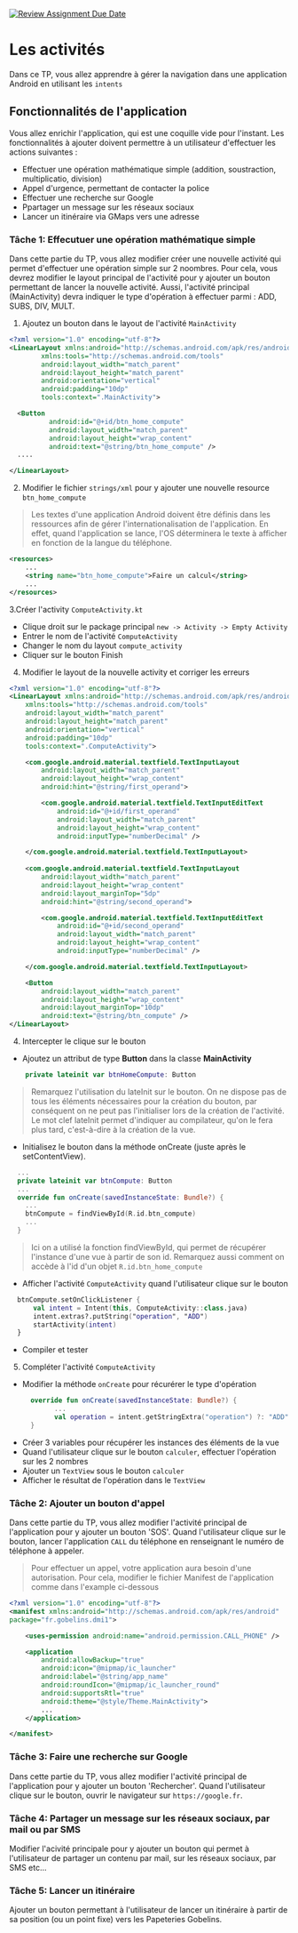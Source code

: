 [![Review Assignment Due Date](https://classroom.github.com/assets/deadline-readme-button-22041afd0340ce965d47ae6ef1cefeee28c7c493a6346c4f15d667ab976d596c.svg)](https://classroom.github.com/a/vRlZm8j5)
# Les activités
Dans ce TP, vous allez apprendre à gérer la navigation dans une application Android en utilisant les ```intents```

## Fonctionnalités de l'application 
Vous allez enrichir l'application, qui est une coquille vide pour l'instant. 
Les fonctionnalités à ajouter doivent permettre à un utilisateur d'effectuer les actions suivantes :
  - Effectuer une opération mathématique simple (addition, soustraction, multiplicatio, division)
  - Appel d'urgence, permettant de contacter la police
  - Effectuer une recherche sur Google
  - Ppartager un message sur les réseaux sociaux
  - Lancer un itinéraire via GMaps vers une adresse

### Tâche 1: Effecutuer une opération mathématique simple
Dans cette partie du TP, vous allez modifier créer une nouvelle activité qui permet d'effectuer une opération simple sur 2 noombres.
Pour cela, vous devrez modifier le layout principal de l'activité pour y ajouter un bouton permettant de lancer la nouvelle activité. 
Aussi, l'activité principal (MainActivity) devra indiquer le type d'opération à effectuer parmi : ADD, SUBS, DIV, MULT.

1. Ajoutez un bouton dans le layout de l'activité ```MainActivity```
```xml
<?xml version="1.0" encoding="utf-8"?>
<LinearLayout xmlns:android="http://schemas.android.com/apk/res/android"
        xmlns:tools="http://schemas.android.com/tools"
        android:layout_width="match_parent"
        android:layout_height="match_parent"
        android:orientation="vertical"
        android:padding="10dp"
        tools:context=".MainActivity">

  <Button
          android:id="@+id/btn_home_compute"
          android:layout_width="match_parent"
          android:layout_height="wrap_content"
          android:text="@string/btn_home_compute" />
  ....

</LinearLayout>
```
2. Modifier le fichier ```strings/xml``` pour y ajouter une nouvelle resource ```btn_home_compute```
> Les textes d'une application Android doivent être définis dans les ressources afin de 
> gérer l'internationalisation de l'application. En effet, quand l'application se lance, l'OS déterminera
> le texte à afficher en fonction de la langue du téléphone.

```xml
<resources>
    ...
    <string name="btn_home_compute">Faire un calcul</string>
    ...
</resources>
```

3.Créer l'activity ```ComputeActivity.kt```
- Clique droit sur le package principal ```new -> Activity -> Empty Activity```
- Entrer le nom de l'activité ```ComputeActivity```
- Changer le nom du layout ```compute_activity```
- Cliquer sur le bouton Finish 

4. Modifier le layout de la nouvelle activity et corriger les erreurs
```xml
<?xml version="1.0" encoding="utf-8"?>
<LinearLayout xmlns:android="http://schemas.android.com/apk/res/android"
    xmlns:tools="http://schemas.android.com/tools"
    android:layout_width="match_parent"
    android:layout_height="match_parent"
    android:orientation="vertical"
    android:padding="10dp"
    tools:context=".ComputeActivity">

    <com.google.android.material.textfield.TextInputLayout
        android:layout_width="match_parent"
        android:layout_height="wrap_content"
        android:hint="@string/first_operand">

        <com.google.android.material.textfield.TextInputEditText
            android:id="@+id/first_operand"
            android:layout_width="match_parent"
            android:layout_height="wrap_content"
            android:inputType="numberDecimal" />

    </com.google.android.material.textfield.TextInputLayout>
  
    <com.google.android.material.textfield.TextInputLayout
        android:layout_width="match_parent"
        android:layout_height="wrap_content"
        android:layout_marginTop="5dp"
        android:hint="@string/second_operand">

        <com.google.android.material.textfield.TextInputEditText
            android:id="@+id/second_operand"
            android:layout_width="match_parent"
            android:layout_height="wrap_content"
            android:inputType="numberDecimal" />

    </com.google.android.material.textfield.TextInputLayout>

    <Button
        android:layout_width="match_parent"
        android:layout_height="wrap_content"
        android:layout_marginTop="10dp"
        android:text="@string/btn_compute" />
</LinearLayout>
```

4. Intercepter le clique sur le bouton
- Ajoutez un attribut de type **Button** dans la classe **MainActivity**
```Kotlin
    private lateinit var btnHomeCompute: Button
```
> Remarquez l'utilisation du lateInit sur le bouton. On ne dispose pas de tous les éléments nécessaires pour la création du bouton, par conséquent on ne peut pas l'initialiser lors de la création de l'activité.
> Le mot clef lateInit permet d'indiquer au compilateur, qu'on le fera plus tard, c'est-à-dire à la création de la vue.

- Initialisez le bouton dans la méthode onCreate (juste après le setContentView).

```Kotlin
  ...
  private lateinit var btnCompute: Button
  ...
  override fun onCreate(savedInstanceState: Bundle?) {
    ...
    btnCompute = findViewById(R.id.btn_compute)
    ...
  }
```

> Ici on a utilisé la fonction findViewById, qui permet de récupérer l'instance d'une vue à partir de son id.
> Remarquez aussi comment on accède à l'id d'un objet ```R.id.btn_home_compute```

- Afficher l'activité ```ComputeActivity``` quand l'utilisateur clique sur le bouton
```kotlin 
  btnCompute.setOnClickListener {
      val intent = Intent(this, ComputeActivity::class.java)
      intent.extras?.putString("operation", "ADD")
      startActivity(intent)
  }
```

- Compiler et tester

5. Compléter l'activité ```ComputeActivity```

- Modifier la méthode ```onCreate``` pour récurérer le type d'opération
  ```kotlin 
    override fun onCreate(savedInstanceState: Bundle?) {
          ...
          val operation = intent.getStringExtra("operation") ?: "ADD"
    }
  ```
- Créer 3 variables pour récupérer les instances des éléments de la vue
- Quand l'utilisateur clique sur le bouton ```calculer```, effectuer l'opération sur les 2 nombres
- Ajouter un ```TextView``` sous le bouton ```calculer```
- Afficher le résultat de l'opération dans le ```TextView```

### Tâche 2: Ajouter un bouton d'appel
Dans cette partie du TP, vous allez modifier l'activité principal de l'application pour y ajouter 
un bouton 'SOS'. Quand l'utilisateur clique sur le bouton, lancer l'application ````CALL```` du téléphone
en renseignant le numéro de téléphone à appeler. 

> Pour effectuer un appel, votre application aura besoin d'une autorisation.
> Pour cela, modifier le fichier Manifest de l'application comme dans l'example ci-dessous
``` xml
<?xml version="1.0" encoding="utf-8"?>
<manifest xmlns:android="http://schemas.android.com/apk/res/android"
package="fr.gobelins.dmi1">

    <uses-permission android:name="android.permission.CALL_PHONE" />

    <application
        android:allowBackup="true"
        android:icon="@mipmap/ic_launcher"
        android:label="@string/app_name"
        android:roundIcon="@mipmap/ic_launcher_round"
        android:supportsRtl="true"
        android:theme="@style/Theme.MainActivity">
        ...
    </application>

</manifest>
```

### Tâche 3: Faire une recherche sur Google
Dans cette partie du TP, vous allez modifier l'activité principal de l'application pour y ajouter
un bouton 'Rechercher'. Quand l'utilisateur clique sur le bouton, ouvrir le navigateur sur ```https://google.fr```. 

### Tâche 4: Partager un message sur les réseaux sociaux, par mail ou par SMS
Modifier l'acivité principale pour y ajouter un bouton qui permet à l'utilisateur de partager un contenu par mail,
sur les réseaux sociaux, par SMS etc...

### Tâche 5: Lancer un itinéraire 
Ajouter un bouton permettant à l'utilisateur de lancer un itinéraire à partir de sa position (ou un point fixe)
vers les Papeteries Gobelins.




